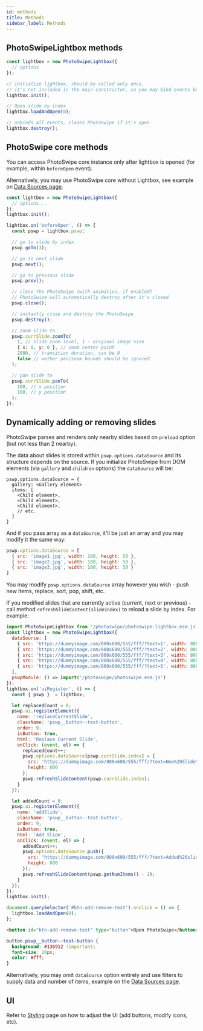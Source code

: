 ```yaml
---
id: methods
title: Methods
sidebar_label: Methods
---
```


## PhotoSwipeLightbox methods

```js
const lightbox = new PhotoSwipeLightbox({
  // options
});

// initialize lightbox, should be called only once,
// it's not included in the main constructor, so you may bind events before it
lightbox.init();

// Open slide by index
lightbox.loadAndOpen(0);

// unbinds all events, closes PhotoSwipe if it's open
lightbox.destroy();
```

## PhotoSwipe core methods

You can access PhotoSwipe core instance only after lightbox is opened (for example, within `beforeOpen` event).

Alternatively, you may use PhotoSwipe core without Lightbox, see example on [Data Sources page](/data-sources#without-lightbox-module).

```js
const lightbox = new PhotoSwipeLightbox({
  // options...
});
lightbox.init();

lightbox.on('beforeOpen', () => {
  const pswp = lightbox.pswp;

  // go to slide by index
  pswp.goTo(3);

  // go to next slide
  pswp.next();

  // go to previous slide
  pswp.prev();

  // close the PhotoSwipe (with animation, if enabled)
  // PhotoSwipe will automatically destroy after it's closed
  pswp.close();

  // instantly close and destroy the PhotoSwipe
  pswp.destroy();

  // zoom slide to
  pswp.currSlide.zoomTo(
    1, // slide zoom level, 1 - original image size
    { x: 0, y: 0 }, // zoom center point
    2000, // transition duration, can be 0
    false // wether pan/zoom bounds should be ignored
  );

  // pan slide to
  pswp.currSlide.panTo(
    100, // x position
    100, // y position
  );
});
```

## Dynamically adding or removing slides

PhotoSwipe parses and renders only nearby slides based on `preload` option (but not less than 2 nearby). 

The data about slides is stored within `pswp.options.dataSource` and its structure depends on the source. If you initialize PhotoSwipe from DOM elements (via `gallery` and `children` options) the `dataSource` will be:

```
pswp.options.dataSource = {
  gallery: <Gallery element>
  items: [
    <Child element>,
    <Child element>,
    <Child element>,
    // etc.
  ]
}
```

And if you pass array as a `dataSource`, it'll be just an array and you may modify it the same way:

```js
pswp.options.dataSource = [
  { src: 'image1.jpg', width: 100, height: 50 },
  { src: 'image2.jpg', width: 100, height: 50 },
  { src: 'image3.jpg', width: 100, height: 50 }
]
```

You may modify `pswp.options.dataSource` array however you wish - push new items, replace, sort, pop, shift, etc. 

If you modified slides that are currently active (current, next or previous) - call method `refreshSlideContent(slideIndex)` to reload a slide by index. For example:

<PswpCodePreview>

```js pswpcode
import PhotoSwipeLightbox from '/photoswipe/photoswipe-lightbox.esm.js';
const lightbox = new PhotoSwipeLightbox({
  dataSource: [
    { src: 'https://dummyimage.com/800x600/555/fff/?text=1', width: 800, height: 600 },
    { src: 'https://dummyimage.com/800x600/555/fff/?text=2', width: 800, height: 600 },
    { src: 'https://dummyimage.com/800x600/555/fff/?text=3', width: 800, height: 600 },
    { src: 'https://dummyimage.com/800x600/555/fff/?text=4', width: 800, height: 600 },
    { src: 'https://dummyimage.com/800x600/555/fff/?text=5', width: 800, height: 600 },
  ],
  pswpModule: () => import('/photoswipe/photoswipe.esm.js')
});
lightbox.on('uiRegister', () => {
  const { pswp }  = lightbox;

  let replacedCount = 0;
  pswp.ui.registerElement({
    name: 'replaceCurrentSlide',
    className: 'pswp__button--test-button',
    order: 9,
    isButton: true,
    html: 'Replace Current Slide',
    onClick: (event, el) => {
      replacedCount++;
      pswp.options.dataSource[pswp.currSlide.index] = {
        src: 'https://dummyimage.com/800x600/555/fff/?text=New%20Slide%20' + replacedCount, width: 800, 
        height: 600
      };
      pswp.refreshSlideContent(pswp.currSlide.index);
    }
  });

  let addedCount = 0;
  pswp.ui.registerElement({
    name: 'addSlide',
    className: 'pswp__button--test-button',
    order: 9,
    isButton: true,
    html: 'Add Slide',
    onClick: (event, el) => {
      addedCount++;
      pswp.options.dataSource.push({
        src: 'https://dummyimage.com/800x600/555/fff/?text=Added%20slide%20' + addedCount, width: 800, 
        height: 600
      });
      pswp.refreshSlideContent(pswp.getNumItems() - 1);
    }
  });
});
lightbox.init();

document.querySelector('#btn-add-remove-test').onclick = () => {
  lightbox.loadAndOpen(0);
};
```

```html pswpcode
<button id="btn-add-remove-test" type="button">Open PhotoSwipe</button>
```

```css pswpcode
button.pswp__button--test-button {
  background: #136912 !important;
  font-size: 20px;
  color: #fff;
}
```

</PswpCodePreview>

Alternatively, you may omit `dataSource` option entirely and use filters to supply data and number of items, example on the [Data Sources page](/data-sources#dynamically-generated-data).

## UI

Refer to [Styling](/styling) page on how to adjust the UI (add buttons, modify icons, etc).

